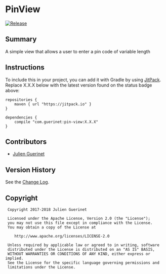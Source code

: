 # PinView
[![Release](https://jitpack.io/v/com.guerinet/pin-view.svg)](https://jitpack.io/#com.guerinet/pin-view)

## Summary
A simple view that allows a user to enter a pin code of variable length

## Instructions
To include this in your project, you can add it with Gradle by using [JitPack](https://jitpack.io). Replace X.X.X below with the latest version found on the status badge above:

    repositories {
        maven { url "https://jitpack.io" }
    }

	dependencies {
        compile "com.guerinet:pin-view:X.X.X"
	}

## Contributors
* [Julien Guerinet](https://github.com/jguerinet)

## Version History
See the [Change Log](CHANGELOG.md).

## Copyright
	 Copyright 2017-2018 Julien Guerinet

	 Licensed under the Apache License, Version 2.0 (the "License");
	 you may not use this file except in compliance with the License.
	 You may obtain a copy of the License at

	    http://www.apache.org/licenses/LICENSE-2.0

	 Unless required by applicable law or agreed to in writing, software
	 distributed under the License is distributed on an "AS IS" BASIS,
	 WITHOUT WARRANTIES OR CONDITIONS OF ANY KIND, either express or implied.
	 See the License for the specific language governing permissions and
	 limitations under the License.
